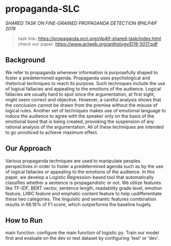 # propaganda-SLC
*SHARED TASK ON FINE-GRAINED PROPAGANDA DETECTION @NLP4IF 2019*
> task link: https://propaganda.qcri.org/nlp4if-shared-task/index.html
> check our paper: https://www.aclweb.org/anthology/D19-5017.pdf
## Background
We refer to propaganda whenever information is purposefully shaped to foster a predetermined agenda. Propaganda uses psychological and rhetorical techniques to reach its purpose. Such techniques include the use of logical fallacies and appealing to the emotions of the audience. Logical fallacies are usually hard to spot since the argumentation, at first sight, might seem correct and objective. However, a careful analysis shows that the conclusion cannot be drawn from the premise without the misuse of logical rules. Another set of techniques makes use of emotional language to induce the audience to agree with the speaker only on the basis of the emotional bond that is being created, provoking the suspension of any rational analysis of the argumentation. All of these techniques are intended to go unnoticed to achieve maximum effect.
## Our Approach
Various propaganda techniques are used to manipulate peoples perspectives in order to foster a predetermined agenda such as by the use of logical fallacies or appealing to the emotions of the audience. In this paper, we develop a Logistic Regression-based tool that automatically classifies whether a sentence is propagandistic or not. We utilize features like TF-IDF, BERT vector, sentence length, readability grade level, emotion feature, LIWC feature and emphatic content feature to help usdifferentiate these two categories. The linguistic and semantic features combination results in 66.16% of F1 score, which outperforms the baseline hugely.
## How to Run
main function: configure the main function of logistic.py. Train our model first and evaluate on the dev or test dataset by configuring 'test' or 'dev'.
